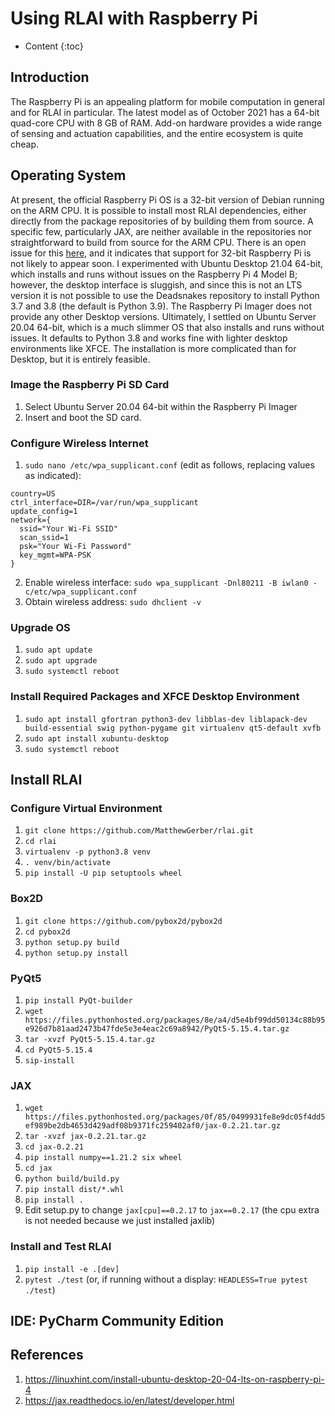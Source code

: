 # Using RLAI with Raspberry Pi
* Content
{:toc}

## Introduction
The Raspberry Pi is an appealing platform for mobile computation in general and for RLAI in particular. The latest model
as of October 2021 has a 64-bit quad-core CPU with 8 GB of RAM. Add-on hardware provides a wide range of sensing and 
actuation capabilities, and the entire ecosystem is quite cheap.

## Operating System
At present, the official Raspberry Pi OS is a 32-bit version of Debian running on the ARM CPU. It is possible to install
most RLAI dependencies, either directly from the package repositories of by building them from source. A specific few, 
particularly JAX, are neither available in the repositories nor straightforward to build from source for the ARM CPU. 
There is an open issue for this [here](https://github.com/google/jax/issues/1161), and it indicates that support for 
32-bit Raspberry Pi is not likely to appear soon. I experimented with Ubuntu Desktop 21.04 64-bit, which installs and 
runs without issues on the Raspberry Pi 4 Model B; however, the desktop interface is sluggish, and since this is not an 
LTS version it is not possible to use the Deadsnakes repository to install Python 3.7 and 3.8 (the default is Python 
3.9). The Raspberry Pi Imager does not provide any other Desktop versions. Ultimately, I settled on Ubuntu Server 20.04 
64-bit, which is a much slimmer OS that also installs and runs without issues. It defaults to Python 3.8 and works fine 
with lighter desktop environments like XFCE. The installation is more complicated than for Desktop, but it is entirely 
feasible.

### Image the Raspberry Pi SD Card
1. Select Ubuntu Server 20.04 64-bit within the Raspberry Pi Imager
2. Insert and boot the SD card.

### Configure Wireless Internet

1. `sudo nano /etc/wpa_supplicant.conf` (edit as follows, replacing values as indicated):
```
country=US
ctrl_interface=DIR=/var/run/wpa_supplicant
update_config=1
network={
  ssid="Your Wi-Fi SSID"
  scan_ssid=1
  psk="Your Wi-Fi Password"
  key_mgmt=WPA-PSK
}
```
2. Enable wireless interface:  `sudo wpa_supplicant -Dnl80211 -B iwlan0 -c/etc/wpa_supplicant.conf`
2. Obtain wireless address:  `sudo dhclient -v`

### Upgrade OS
1. `sudo apt update`
1. `sudo apt upgrade`
1. `sudo systemctl reboot`

### Install Required Packages and XFCE Desktop Environment
1. `sudo apt install gfortran python3-dev libblas-dev liblapack-dev build-essential swig python-pygame git virtualenv qt5-default xvfb`
1. `sudo apt install xubuntu-desktop`
1. `sudo systemctl reboot`

## Install RLAI

### Configure Virtual Environment
1. `git clone https://github.com/MatthewGerber/rlai.git`
2. `cd rlai`
3. `virtualenv -p python3.8 venv`
4. `. venv/bin/activate`
5. `pip install -U pip setuptools wheel`

### Box2D
1. `git clone https://github.com/pybox2d/pybox2d`
2. `cd pybox2d`
3. `python setup.py build`
4. `python setup.py install`

### PyQt5
1. `pip install PyQt-builder`
2. `wget https://files.pythonhosted.org/packages/8e/a4/d5e4bf99dd50134c88b95e926d7b81aad2473b47fde5e3e4eac2c69a8942/PyQt5-5.15.4.tar.gz`
3. `tar -xvzf PyQt5-5.15.4.tar.gz`
4. `cd PyQt5-5.15.4`
5. `sip-install`

### JAX
1. `wget https://files.pythonhosted.org/packages/0f/85/0499931fe8e9dc05f4dd5ef989be2db4653d429adf08b9371fc259402af0/jax-0.2.21.tar.gz`
2. `tar -xvzf jax-0.2.21.tar.gz`
3. `cd jax-0.2.21`
4. `pip install numpy==1.21.2 six wheel`
5. `cd jax`
6. `python build/build.py`
7. `pip install dist/*.whl`
8. `pip install .`
9. Edit setup.py to change `jax[cpu]==0.2.17` to `jax==0.2.17` (the cpu extra is not needed because we just installed jaxlib)

### Install and Test RLAI
1. `pip install -e .[dev]`
2. `pytest ./test` (or, if running without a display:  `HEADLESS=True pytest ./test`)

## IDE:  PyCharm Community Edition

## References
1. https://linuxhint.com/install-ubuntu-desktop-20-04-lts-on-raspberry-pi-4
1. https://jax.readthedocs.io/en/latest/developer.html